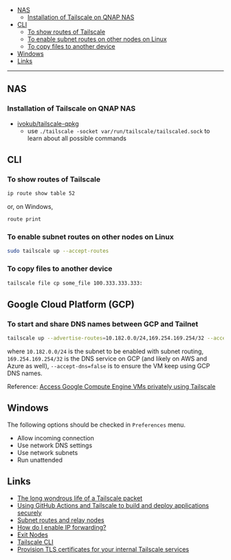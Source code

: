 - [NAS](#nas)
  * [Installation of Tailscale on QNAP NAS](#installation-of-tailscale-on-qnap-nas)
- [CLI](#cli)
  * [To show routes of Tailscale](#to-show-routes-of-tailscale)
  * [To enable subnet routes on other nodes on Linux](#to-enable-subnet-routes-on-other-nodes-on-linux)
  * [To copy files to another device](#to-copy-files-to-another-device)
- [Windows](#windows)
- [Links](#links)
____

## NAS

### Installation of Tailscale on QNAP NAS

- [ivokub/tailscale-qpkg](https://github.com/ivokub/tailscale-qpkg/blob/master/Makefile)
  - use `./tailscale -socket var/run/tailscale/tailscaled.sock` to learn about
    all possible commands

## CLI

### To show routes of Tailscale

```sh
ip route show table 52
```

or, on Windows,

```cmd
route print
```

### To enable subnet routes on other nodes on Linux

```sh
sudo tailscale up --accept-routes
```

### To copy files to another device

```sh
tailscale file cp some_file 100.333.333.333:
```

## Google Cloud Platform (GCP)

### To start and share DNS names between GCP and Tailnet

```sh
tailscale up --advertise-routes=10.182.0.0/24,169.254.169.254/32 --accept-dns=false
```

where `10.182.0.0/24` is the subnet to be enabled with subnet routing,
`169.254.169.254/32` is the DNS service on GCP (and likely on AWS and Azure as
well), `--accept-dns=false` is to ensure the VM keep using GCP DNS names.

Reference: [Access Google Compute Engine VMs privately using Tailscale
](https://tailscale.com/kb/1147/cloud-gce/)

## Windows

The following options should be checked in `Preferences` menu.

- Allow incoming connection
- Use network DNS settings
- Use network subnets
- Run unattended

## Links

- [The long wondrous life of a Tailscale packet](https://tailscale.com/blog/2021-05-life-of-a-packet/)
- [Using GitHub Actions and Tailscale to build and deploy applications
  securely](https://tailscale.com/blog/2021-05-github-actions-and-tailscale/?utm_source=Tailscale+Newsletter&utm_campaign=37cbc3fd5e-EMAIL_CAMPAIGN_2020_10_06_12_18_COPY_01&utm_medium=email&utm_term=0_0b42c45af3-37cbc3fd5e-434266695)
- [Subnet routes and relay nodes](https://tailscale.com/kb/1019/subnets/)
- [How do I enable IP
  forwarding?](https://tailscale.com/kb/1104/enable-ip-forwarding/)
- [Exit Nodes](https://tailscale.com/kb/1103/exit-nodes/)
- [Tailscale CLI](https://tailscale.com/kb/1080/cli/)
- [Provision TLS certificates for your internal Tailscale
  services](https://tailscale.com/blog/tls-certs/)

